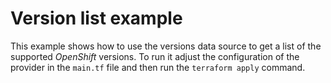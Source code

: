 # Version list example

This example shows how to use the versions data source to get a list of the
supported _OpenShift_ versions. To run it adjust the configuration of the
provider in the `main.tf` file and then run the `terraform apply` command.